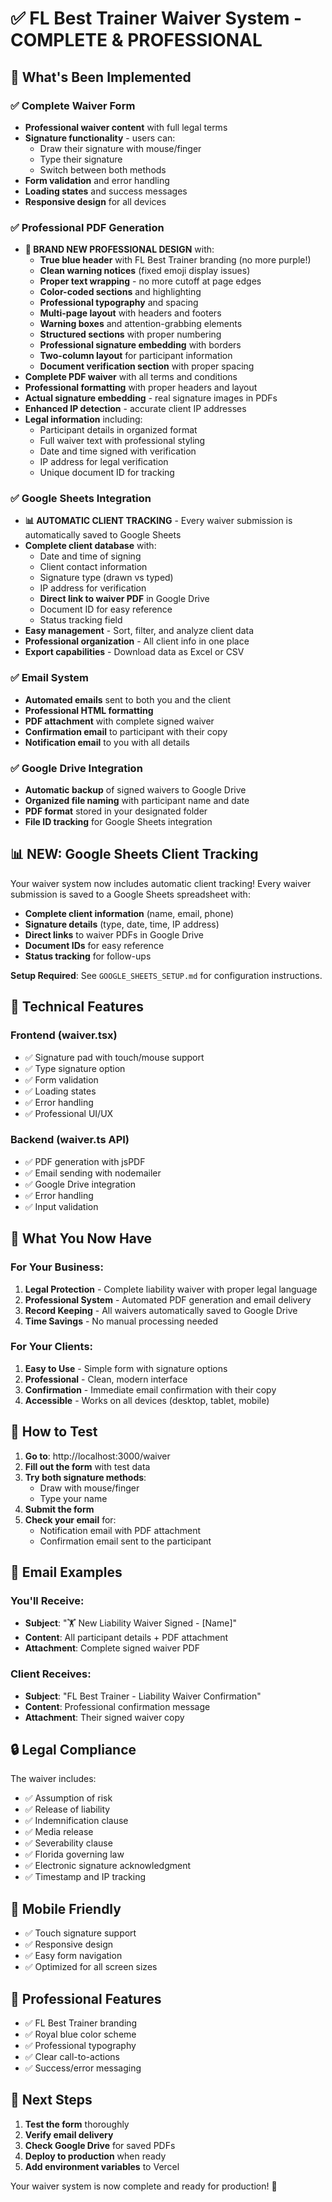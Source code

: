 # ✅ FL Best Trainer Waiver System - COMPLETE & PROFESSIONAL

## 🎉 What's Been Implemented

### ✅ Complete Waiver Form

- **Professional waiver content** with full legal terms
- **Signature functionality** - users can:
  - Draw their signature with mouse/finger
  - Type their signature
  - Switch between both methods
- **Form validation** and error handling
- **Loading states** and success messages
- **Responsive design** for all devices

### ✅ Professional PDF Generation

- **🎨 BRAND NEW PROFESSIONAL DESIGN** with:
  - **True blue header** with FL Best Trainer branding (no more purple!)
  - **Clean warning notices** (fixed emoji display issues)
  - **Proper text wrapping** - no more cutoff at page edges
  - **Color-coded sections** and highlighting
  - **Professional typography** and spacing
  - **Multi-page layout** with headers and footers
  - **Warning boxes** and attention-grabbing elements
  - **Structured sections** with proper numbering
  - **Professional signature embedding** with borders
  - **Two-column layout** for participant information
  - **Document verification section** with proper spacing
- **Complete PDF waiver** with all terms and conditions
- **Professional formatting** with proper headers and layout
- **Actual signature embedding** - real signature images in PDFs
- **Enhanced IP detection** - accurate client IP addresses
- **Legal information** including:
  - Participant details in organized format
  - Full waiver text with professional styling
  - Date and time signed with verification
  - IP address for legal verification
  - Unique document ID for tracking

### ✅ Google Sheets Integration

- **📊 AUTOMATIC CLIENT TRACKING** - Every waiver submission is automatically saved to Google Sheets
- **Complete client database** with:
  - Date and time of signing
  - Client contact information
  - Signature type (drawn vs typed)
  - IP address for verification
  - **Direct link to waiver PDF** in Google Drive
  - Document ID for easy reference
  - Status tracking field
- **Easy management** - Sort, filter, and analyze client data
- **Professional organization** - All client info in one place
- **Export capabilities** - Download data as Excel or CSV

### ✅ Email System

- **Automated emails** sent to both you and the client
- **Professional HTML formatting**
- **PDF attachment** with complete signed waiver
- **Confirmation email** to participant with their copy
- **Notification email** to you with all details

### ✅ Google Drive Integration

- **Automatic backup** of signed waivers to Google Drive
- **Organized file naming** with participant name and date
- **PDF format** stored in your designated folder
- **File ID tracking** for Google Sheets integration

## 📊 NEW: Google Sheets Client Tracking

Your waiver system now includes automatic client tracking! Every waiver submission is saved to a Google Sheets spreadsheet with:

- **Complete client information** (name, email, phone)
- **Signature details** (type, date, time, IP address)
- **Direct links** to waiver PDFs in Google Drive
- **Document IDs** for easy reference
- **Status tracking** for follow-ups

**Setup Required**: See `GOOGLE_SHEETS_SETUP.md` for configuration instructions.

## 🔧 Technical Features

### Frontend (waiver.tsx)

- ✅ Signature pad with touch/mouse support
- ✅ Type signature option
- ✅ Form validation
- ✅ Loading states
- ✅ Error handling
- ✅ Professional UI/UX

### Backend (waiver.ts API)

- ✅ PDF generation with jsPDF
- ✅ Email sending with nodemailer
- ✅ Google Drive integration
- ✅ Error handling
- ✅ Input validation

## 🎯 What You Now Have

### For Your Business:

1. **Legal Protection** - Complete liability waiver with proper legal language
2. **Professional System** - Automated PDF generation and email delivery
3. **Record Keeping** - All waivers automatically saved to Google Drive
4. **Time Savings** - No manual processing needed

### For Your Clients:

1. **Easy to Use** - Simple form with signature options
2. **Professional** - Clean, modern interface
3. **Confirmation** - Immediate email confirmation with their copy
4. **Accessible** - Works on all devices (desktop, tablet, mobile)

## 🚀 How to Test

1. **Go to**: http://localhost:3000/waiver
2. **Fill out the form** with test data
3. **Try both signature methods**:
   - Draw with mouse/finger
   - Type your name
4. **Submit the form**
5. **Check your email** for:
   - Notification email with PDF attachment
   - Confirmation email sent to the participant

## 📧 Email Examples

### You'll Receive:

- **Subject**: "🏋️ New Liability Waiver Signed - [Name]"
- **Content**: All participant details + PDF attachment
- **Attachment**: Complete signed waiver PDF

### Client Receives:

- **Subject**: "FL Best Trainer - Liability Waiver Confirmation"
- **Content**: Professional confirmation message
- **Attachment**: Their signed waiver copy

## 🔒 Legal Compliance

The waiver includes:

- ✅ Assumption of risk
- ✅ Release of liability
- ✅ Indemnification clause
- ✅ Media release
- ✅ Severability clause
- ✅ Florida governing law
- ✅ Electronic signature acknowledgment
- ✅ Timestamp and IP tracking

## 📱 Mobile Friendly

- ✅ Touch signature support
- ✅ Responsive design
- ✅ Easy form navigation
- ✅ Optimized for all screen sizes

## 🎨 Professional Features

- ✅ FL Best Trainer branding
- ✅ Royal blue color scheme
- ✅ Professional typography
- ✅ Clear call-to-actions
- ✅ Success/error messaging

## 🔧 Next Steps

1. **Test the form** thoroughly
2. **Verify email delivery**
3. **Check Google Drive** for saved PDFs
4. **Deploy to production** when ready
5. **Add environment variables** to Vercel

Your waiver system is now complete and ready for production! 🎉
